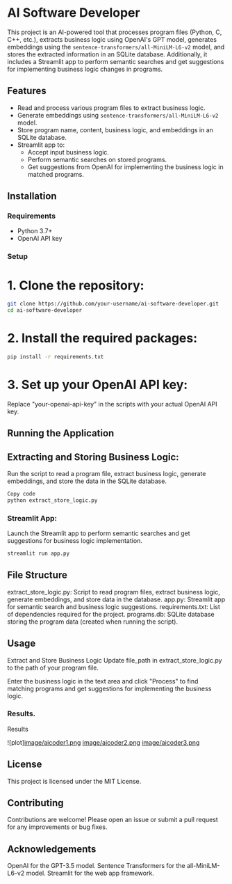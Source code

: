 # AI Software Developer

This project is an AI-powered tool that processes program files (Python, C, C++, etc.), extracts business logic using OpenAI's GPT model, generates embeddings using the `sentence-transformers/all-MiniLM-L6-v2` model, and stores the extracted information in an SQLite database. Additionally, it includes a Streamlit app to perform semantic searches and get suggestions for implementing business logic changes in programs.

## Features

- Read and process various program files to extract business logic.
- Generate embeddings using `sentence-transformers/all-MiniLM-L6-v2` model.
- Store program name, content, business logic, and embeddings in an SQLite database.
- Streamlit app to:
  - Accept input business logic.
  - Perform semantic searches on stored programs.
  - Get suggestions from OpenAI for implementing the business logic in matched programs.

## Installation

### Requirements

- Python 3.7+
- OpenAI API key

### Setup

# 1. Clone the repository:

```sh
git clone https://github.com/your-username/ai-software-developer.git
cd ai-software-developer
```

# 2. Install the required packages:
```sh
pip install -r requirements.txt
```
# 3. Set up your OpenAI API key:

Replace "your-openai-api-key" in the scripts with your actual OpenAI API key.

## Running the Application

## Extracting and Storing Business Logic:

Run the script to read a program file, extract business logic, generate embeddings, and store the data in the SQLite database.

```sh
Copy code
python extract_store_logic.py
``` 

### Streamlit App:

Launch the Streamlit app to perform semantic searches and get suggestions for business logic implementation.

```sh
streamlit run app.py
```

## File Structure
   extract_store_logic.py: Script to read program files, extract business logic, generate embeddings, and store data in the database.
   app.py: Streamlit app for semantic search and business logic suggestions.
   requirements.txt: List of dependencies required for the project.
   programs.db: SQLite database storing the program data (created when running the script).

## Usage
Extract and Store Business Logic
Update file_path in extract_store_logic.py to the path of your program file.

Enter the business logic in the text area and click "Process" to find matching programs and get suggestions for implementing the business logic.
### Results.
Results

![plot][image/aicoder1.png](https://github.com/senthilthangaiah/ai-software-developer/blob/8d4d6aaada2470c7de5bbd97ac1527e8071262bf/image/aicoder1.png)
[image/aicoder2.png](https://github.com/senthilthangaiah/ai-software-developer/blob/8d4d6aaada2470c7de5bbd97ac1527e8071262bf/image/aicoder2.png)
[image/aicoder3.png](https://github.com/senthilthangaiah/ai-software-developer/blob/8d4d6aaada2470c7de5bbd97ac1527e8071262bf/image/aicoder3.png)


## License
This project is licensed under the MIT License.

## Contributing
Contributions are welcome! Please open an issue or submit a pull request for any improvements or bug fixes.

## Acknowledgements
OpenAI for the GPT-3.5 model.
Sentence Transformers for the all-MiniLM-L6-v2 model.
Streamlit for the web app framework.
